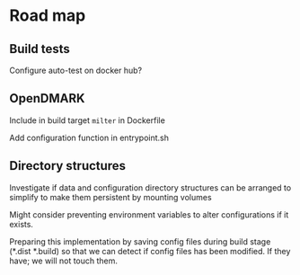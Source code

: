 # Road map

## Build tests

Configure auto-test on docker hub?

## OpenDMARK

Include in build target `milter` in Dockerfile

Add configuration function in entrypoint.sh

## Directory structures

Investigate if data and configuration directory structures can be arranged to simplify to make them persistent by mounting volumes

Might consider preventing environment variables to alter configurations if it exists.

Preparing this implementation by saving config files during build stage (*.dist *.build) so that we can detect if config files has been modified. If they have; we will not touch them.